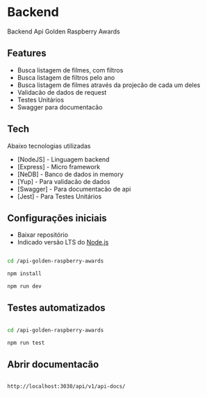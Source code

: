 # Backend

Backend Api Golden Raspberry Awards
## Features

- Busca listagem de filmes, com filtros
- Busca listagem de filtros pelo ano
- Busca listagem de filmes através da projecão de cada um deles
- Validacão de dados de request
- Testes Unitários
- Swagger para documentacão

## Tech

Abaixo tecnologias utilizadas 

- [NodeJS] - Linguagem backend
- [Express] - Micro framework
- [NeDB] - Banco de dados in memory
- [Yup] - Para validacão de dados
- [Swagger] - Para documentacão de api
- [Jest] - Para Testes Unitários

## Configurações iniciais

- Baixar repositório
- Indicado versão LTS do [Node.js](https://nodejs.org/)

```sh

cd /api-golden-raspberry-awards

npm install

npm run dev

```

## Testes automatizados

```sh

cd /api-golden-raspberry-awards

npm run test

```

## Abrir documentacão

```sh

http://localhost:3030/api/v1/api-docs/

```

